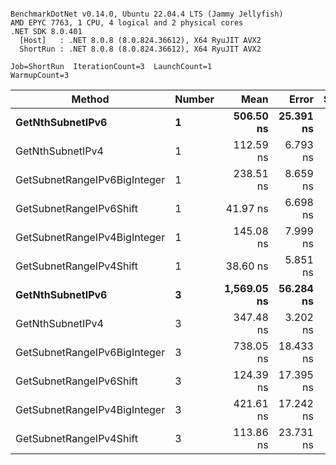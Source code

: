 ```

BenchmarkDotNet v0.14.0, Ubuntu 22.04.4 LTS (Jammy Jellyfish)
AMD EPYC 7763, 1 CPU, 4 logical and 2 physical cores
.NET SDK 8.0.401
  [Host]   : .NET 8.0.8 (8.0.824.36612), X64 RyuJIT AVX2
  ShortRun : .NET 8.0.8 (8.0.824.36612), X64 RyuJIT AVX2

Job=ShortRun  IterationCount=3  LaunchCount=1  
WarmupCount=3  

```
| Method                       | Number | Mean        | Error     | StdDev   | Min         | Max         | Gen0   | Allocated |
|----------------------------- |------- |------------:|----------:|---------:|------------:|------------:|-------:|----------:|
| **GetNthSubnetIPv6**             | **1**      |   **506.50 ns** | **25.391 ns** | **1.392 ns** |   **505.33 ns** |   **508.04 ns** | **0.0076** |     **696 B** |
| GetNthSubnetIPv4             | 1      |   112.59 ns |  6.793 ns | 0.372 ns |   112.20 ns |   112.94 ns | 0.0019 |     160 B |
| GetSubnetRangeIPv6BigInteger | 1      |   238.51 ns |  8.659 ns | 0.475 ns |   238.07 ns |   239.01 ns | 0.0048 |     432 B |
| GetSubnetRangeIPv6Shift      | 1      |    41.97 ns |  6.698 ns | 0.367 ns |    41.65 ns |    42.37 ns | 0.0019 |     160 B |
| GetSubnetRangeIPv4BigInteger | 1      |   145.08 ns |  7.999 ns | 0.438 ns |   144.65 ns |   145.53 ns | 0.0024 |     208 B |
| GetSubnetRangeIPv4Shift      | 1      |    38.60 ns |  5.851 ns | 0.321 ns |    38.27 ns |    38.91 ns | 0.0021 |     176 B |
| **GetNthSubnetIPv6**             | **3**      | **1,569.05 ns** | **56.284 ns** | **3.085 ns** | **1,566.85 ns** | **1,572.58 ns** | **0.0248** |    **2168 B** |
| GetNthSubnetIPv4             | 3      |   347.48 ns |  3.202 ns | 0.176 ns |   347.30 ns |   347.65 ns | 0.0057 |     480 B |
| GetSubnetRangeIPv6BigInteger | 3      |   738.05 ns | 18.433 ns | 1.010 ns |   736.96 ns |   738.96 ns | 0.0153 |    1296 B |
| GetSubnetRangeIPv6Shift      | 3      |   124.39 ns | 17.395 ns | 0.953 ns |   123.70 ns |   125.48 ns | 0.0057 |     480 B |
| GetSubnetRangeIPv4BigInteger | 3      |   421.61 ns | 17.242 ns | 0.945 ns |   421.00 ns |   422.69 ns | 0.0072 |     624 B |
| GetSubnetRangeIPv4Shift      | 3      |   113.86 ns | 23.731 ns | 1.301 ns |   112.74 ns |   115.29 ns | 0.0062 |     528 B |
